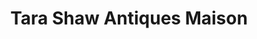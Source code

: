---
title: "Tara Shaw Antiques Maison"
url: /new-orleans/tara-shaw-antiques-maison/
shop: antiques
---